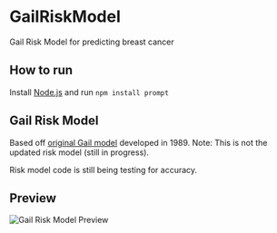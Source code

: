 # GailRiskModel
Gail Risk Model for predicting breast cancer

## How to run
Install [Node.js](https://nodejs.org/en/) and run `npm install prompt`

## Gail Risk Model
Based off [original Gail model](https://www.ncbi.nlm.nih.gov/pubmed/2593165?dopt=Abstract) developed in 1989. Note: This is not the updated risk model (still in progress).

Risk model code is still being testing for accuracy. 

## Preview
![Gail Risk Model Preview](https://github.com/carlosugatan/GailRiskModel/blob/master/GailRiskDemo.gif)

